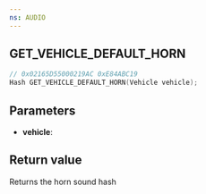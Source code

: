 ```yaml
---
ns: AUDIO
---
```

## GET_VEHICLE_DEFAULT_HORN

```c
// 0x02165D55000219AC 0xE84ABC19
Hash GET_VEHICLE_DEFAULT_HORN(Vehicle vehicle);
```


## Parameters
* **vehicle**:

## Return value
Returns the horn sound hash
